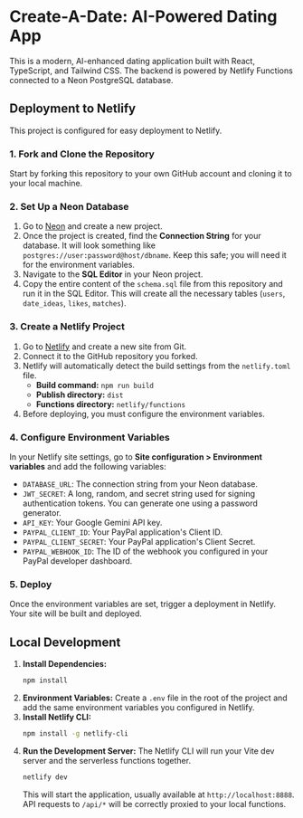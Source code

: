 # Create-A-Date: AI-Powered Dating App

This is a modern, AI-enhanced dating application built with React, TypeScript, and Tailwind CSS. The backend is powered by Netlify Functions connected to a Neon PostgreSQL database.

## Deployment to Netlify

This project is configured for easy deployment to Netlify.

### 1. Fork and Clone the Repository

Start by forking this repository to your own GitHub account and cloning it to your local machine.

### 2. Set Up a Neon Database

1.  Go to [Neon](https://neon.tech) and create a new project.
2.  Once the project is created, find the **Connection String** for your database. It will look something like `postgres://user:password@host/dbname`. Keep this safe; you will need it for the environment variables.
3.  Navigate to the **SQL Editor** in your Neon project.
4.  Copy the entire content of the `schema.sql` file from this repository and run it in the SQL Editor. This will create all the necessary tables (`users`, `date_ideas`, `likes`, `matches`).

### 3. Create a Netlify Project

1.  Go to [Netlify](https://app.netlify.com) and create a new site from Git.
2.  Connect it to the GitHub repository you forked.
3.  Netlify will automatically detect the build settings from the `netlify.toml` file.
    -   **Build command:** `npm run build`
    -   **Publish directory:** `dist`
    -   **Functions directory:** `netlify/functions`
4.  Before deploying, you must configure the environment variables.

### 4. Configure Environment Variables

In your Netlify site settings, go to **Site configuration > Environment variables** and add the following variables:

-   `DATABASE_URL`: The connection string from your Neon database.
-   `JWT_SECRET`: A long, random, and secret string used for signing authentication tokens. You can generate one using a password generator.
-   `API_KEY`: Your Google Gemini API key.
-   `PAYPAL_CLIENT_ID`: Your PayPal application's Client ID.
-   `PAYPAL_CLIENT_SECRET`: Your PayPal application's Client Secret.
-   `PAYPAL_WEBHOOK_ID`: The ID of the webhook you configured in your PayPal developer dashboard.

### 5. Deploy

Once the environment variables are set, trigger a deployment in Netlify. Your site will be built and deployed.

## Local Development

1.  **Install Dependencies:**
    ```bash
    npm install
    ```
2.  **Environment Variables:** Create a `.env` file in the root of the project and add the same environment variables you configured in Netlify.
3.  **Install Netlify CLI:**
    ```bash
    npm install -g netlify-cli
    ```
4.  **Run the Development Server:**
    The Netlify CLI will run your Vite dev server and the serverless functions together.
    ```bash
    netlify dev
    ```
    This will start the application, usually available at `http://localhost:8888`. API requests to `/api/*` will be correctly proxied to your local functions.
